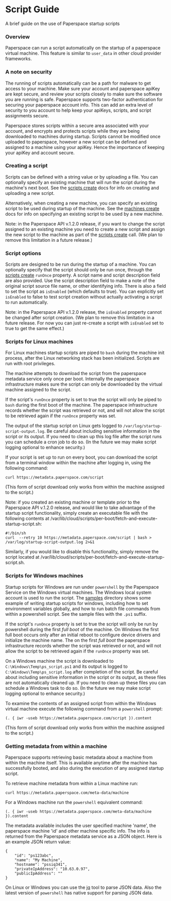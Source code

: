 # Script Guide

A brief guide on the use of Paperspace startup scripts

### Overview

Paperspace can run a script automatically on the startup of a paperspace virtual machine.
This feature is similar to `user_data` in other cloud provider frameworks.

### A note on security

The running of scripts automatically can be a path for malware to get access to your machine.
Make sure your account and paperspace apiKey are kept secure, and review your scripts closely to make sure the software you are running is safe.  Paperspace supports two-factor authentication for securing your paperspace account info.  This can add an extra level of security to you account to help keep your apiKeys, scripts, and script assignments secure.

Paperspace stores scripts within a secure area associated with your account, and encrypts and protects  scripts while they are being downloaded to machines during startup.  Scripts cannot be modified once uploaded to paperspace, however a new script can be defined and assigned to a machine using your apiKey.  Hence the importance of keeping your apiKey and account secure.

### Creating a script

Scripts can be defined with a string value or by uploading a file.  You can optionally specify an existing machine that will run the script during the machine's next boot.  See the [scripts create](https://paperspace.github.io/paperspace-node/scripts.html#.create) docs for info on creating and uploading a new script.

Alternatively, when creating a new machine, you can specify an existing script to be used during startup of the machine.  See the [machines create](https://paperspace.github.io/paperspace-node/machines.html#.create) docs for info on specifying an existing script to be used by a new machine.

Note: in the Paperspace API v.1.2.0 release, if you want to change the script assigned to an existing machine you need to create a new script and assign the new script to the machine as part of the [scripts create](https://paperspace.github.io/paperspace-node/scripts.html#.create) call.  (We plan to remove this limitation in a future release.)

### Script options

Scripts are designed to be run during the startup of a machine.  You can optionally specify that the script should only be run once, through the [scripts create](https://paperspace.github.io/paperspace-node/scripts.html#.create) `runOnce` property.  A script name and script description field are also provided.  Use the script description field to make a note of the original script source file name, or other identifying info.  There is also a field to set the script as `isEnabled` (which defaults to true).  You can explicitly set `isEnabled` to false to test script creation without actually activating a script to run automatically.

Note: in the Paperspace API v.1.2.0 release, the `isEnabled` property cannot be changed after script creation.  (We plan to remove this limitation in a future release. For now you can just re-create a script with `isEnabled` set to true to get the same effect.)

### Scripts for Linux machines

For Linux machines startup scripts are piped to `bash` during the machine init process, after the Linux networking stack has been initialized.  Scripts are run with root privileges.

The machine attempts to download the script from the paperspace metadata service only once per boot.  Internally the paperspace infrastructure makes sure the script can only be downloaded by the virtual machine assigned to the script.

If the script's `runOnce` property is set to true the script will only be piped to `bash` during the first boot of the machine.  The paperspace infrastructure records whether the script was retrieved or not, and will not allow the script to be retrieved again if the `runOnce` property was set.

The output of the startup script on Linux gets logged to `/var/log/startup-script-output.log`. Be careful about including sensitive information in the script or its output. If you need to clean up this log file after the script runs you can schedule a cron job to do so.  (In the future we may make script logging optional to enhance security.)

If your script is set up to run on every boot, you can download the script from a terminal window within the machine after logging in, using the following command:

`curl https://metadata.paperspace.com/script`

(This form of script download only works from within the machine assigned to the script.)

Note:  if you created an existing machine or template prior to the Paperspace API v.1.2.0 release, and would like to take advantage of the startup script functionality, simply create an executable file with the following contents at /var/lib/cloud/scripts/per-boot/fetch-and-execute-startup-script.sh:

```
#!/bin/sh
curl  --retry 10 https://metadata.paperspace.com/script | bash > /var/log/startup-script-output.log 2>&1
```

Similarly, if you would like to disable this functionality, simply remove the script located at /var/lib/cloud/scripts/per-boot/fetch-and-execute-startup-script.sh.


### Scripts for Windows machines

Startup scripts for Windows are run under `powershell` by the Paperspace Service on the Windows virtual machines.  The Windows local system account is used to run the script.  The [samples](samples/) directory shows some example of writing startup scripts for windows, including how to set environment variables globally, and how to run batch file commands from within a powershell script.  See the sample files with the `.ps1` suffix.

If the script's `runOnce` property is set to true the script will only be run by powershell during the first *full boot* of the machine.  On Windows the first full boot occurs only after an initial reboot to configure device drivers and initialize the machine name.  The on the first *full boot* the paperspace infrastructure records whether the script was retrieved or not, and will not allow the script to be retrieved again if the `runOnce` property was set.

On a Windows machine the script is downloaded to `C:\Windows\Temp\ps_script.ps1` and its output is logged to `C:\Windows\Temp\ps_script.log` after completion of the script.  Be careful about including sensitive information in the script or its output, as these files are not automatically cleaned up. If you need to clean up these files you can schedule a Windows task to do so.  (In the future we may make script logging optional to enhance security.)

To examine the contents of an assigned script from within the Windows virtual machine execute the following command from a `powershell` prompt:

`(. { iwr -useb https://metadata.paperspace.com/script }).content`

(This form of script download only works from within the machine assigned to the script.)

### Getting metadata from within a machine

Paperspace supports retrieving basic metadata about a machine from within the machine itself.  This is available anytime after the machine has successfully booted, and also during the execution of any assigned startup script.

To retrieve machine metadata from within a Linux machine run:

`curl https://metadata.paperspace.com/meta-data/machine`


For a Windows machine run the `powershell` equivalent command:

`(. { iwr -useb https://metadata.paperspace.com/meta-data/machine }).content`

The metadata available includes the user specified machine 'name', the paperspace machine 'id' and other machine specific info.  The info is returned from the Paperspace metadata service as a JSON object.  Here is an example JSON return value:

```
{
    "id": "ps123abc",
    "name": "My Machine",
    "hostname": "pssiq341",
    "privateIpAddress": "10.63.0.97",
    "publicIpAddress": ""
}
```  

On Linux or Windows you can use the [jq](https://stedolan.github.io/jq/) tool to parse JSON data.  Also the latest version of `powershell` has native support for parsing JSON data.
